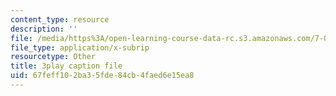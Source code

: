 ```yaml
---
content_type: resource
description: ''
file: /media/https%3A/open-learning-course-data-rc.s3.amazonaws.com/7-016-introductory-biology-fall-2018/67feff102ba35fde84cb4faed6e15ea8_7afYLl70cO0.vtt
file_type: application/x-subrip
resourcetype: Other
title: 3play caption file
uid: 67feff10-2ba3-5fde-84cb-4faed6e15ea8
---
```

